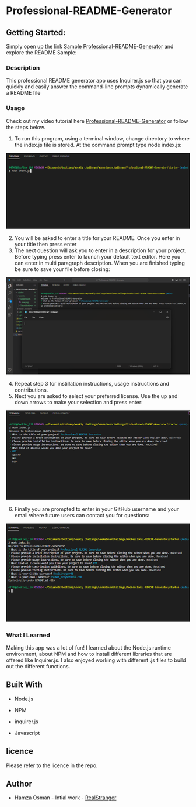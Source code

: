 # Professional-README-Generator

## Getting Started:

Simply open up the link [Sample Professional-README-Generator](../Professional-README-Generator/starter/README.md) and explore the README Sample:



### Description

This professional README generator app uses Inquirer.js so that you can quickly and easily answer the command-line prompts dynamically generate a README file

### Usage

Check out my video tutorial here [Professional-README-Generator](./starter/assets/videos/Professional-README-Generator%20-%20Visual%20Studio%20Code%202023-02-21%2016-35-03.mp4) or follow the steps below.

1. To run this program, using a terminal window, change directory to where the index.js file is stored.
At the command prompt type node index.js:


![Example Image](./starter/assets/screenshots/one.png)

2. You will be asked to enter a title for your README. Once you enter in your title then press enter
3. The next question will ask you to enter in a description for your project. Before typing press enter to launch your    default text editor.
 Here you can enter in multi paragraph description. When you are finished typing be sure to save your file before closing:


![Example Image](./starter/assets/screenshots/two.png)

4. Repeat step 3 for instillation instructions, usage instructions and contributions.
5. Next you are asked to select your preferred license. Use the up and down arrows to make your selection and press enter:


![Example Image](./starter/assets/screenshots/three.png)

6. Finally you are prompted to enter in your GitHub username and your email where future users can contact you for questions:


![Example Image](./starter/assets/screenshots/four.png)

### What I Learned

Making this app was a lot of fun! I learned about the Node.js runtime environment, about NPM and how to install different libraries that are offered like Inquirer.js. I also enjoyed working with different .js files to build out the different functions.

## Built With

* Node.js

* NPM

* inquirer.js

* Javascript

## licence

Please refer to the licence in the repo.

## Author

* Hamza Osman - Intial work - [RealStranger](https://github.com/Realstranger01/Code-Quiz.git)